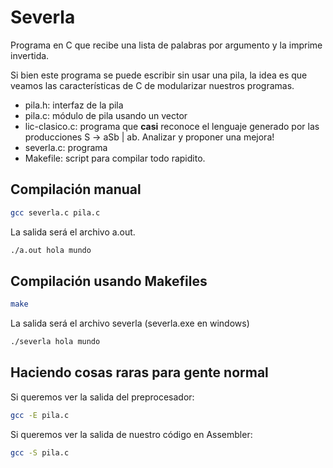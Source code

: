 # Severla

Programa en C que recibe una lista de palabras por argumento y la imprime invertida.

Si bien este programa se puede escribir sin usar una pila, la idea es que veamos las características de C de modularizar nuestros programas.

- pila.h: interfaz de la pila
- pila.c: módulo de pila usando un vector
- lic-clasico.c: programa que **casi** reconoce el lenguaje generado por las producciones S -> aSb | ab. Analizar y proponer una mejora!
- severla.c: programa
- Makefile: script para compilar todo rapidito.

## Compilación manual

```bash
gcc severla.c pila.c
```

La salida será el archivo a.out. 

```bash
./a.out hola mundo
```

## Compilación usando Makefiles

```bash
make
```

La salida será el archivo severla (severla.exe en windows)

```bash
./severla hola mundo
```
## Haciendo cosas raras para gente normal

Si queremos ver la salida del preprocesador:

```bash
gcc -E pila.c
```

Si queremos ver la salida de nuestro código en Assembler:

```bash
gcc -S pila.c
```

